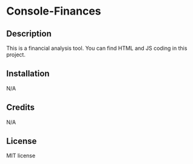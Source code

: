 # Console-Finances

## Description

This is a financial analysis tool. You can find HTML and JS coding in this project.

## Installation

N/A

## Credits

N/A

## License

MIT license
